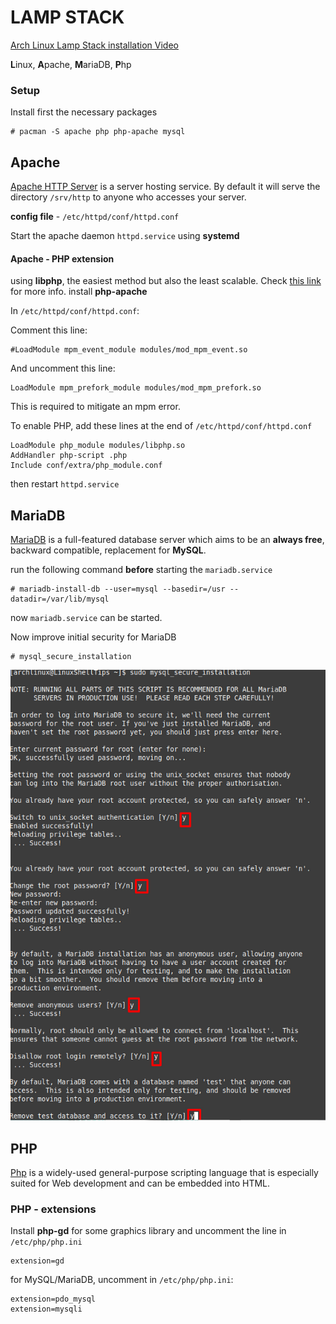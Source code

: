 # LAMP STACK

[Arch Linux Lamp Stack installation Video](https://www.youtube.com/watch?v=GYnmm97bPxg)

**L**inux, **A**pache, **M**ariaDB, **P**hp


### Setup

Install first the necessary packages
```
# pacman -S apache php php-apache mysql
```


## Apache
[Apache HTTP Server](https://wiki.archlinux.org/title/Apache_HTTP_Server) is a server hosting service. By default it will serve the directory `/srv/http` to anyone who accesses your server. 

**config file** - `/etc/httpd/conf/httpd.conf`

Start the apache daemon `httpd.service` using **systemd**

#### Apache - PHP extension

using **libphp**, the easiest method but also the least scalable. Check [this link](https://wiki.archlinux.org/title/Apache_HTTP_Server#PHP) for more info. install **php-apache**

In `/etc/httpd/conf/httpd.conf`:

Comment this line:
```
#LoadModule mpm_event_module modules/mod_mpm_event.so
```

And uncomment this line:
```
LoadModule mpm_prefork_module modules/mod_mpm_prefork.so
```
This is required to mitigate an mpm error.

To enable PHP, add these lines at the end of `/etc/httpd/conf/httpd.conf`

```
LoadModule php_module modules/libphp.so
AddHandler php-script .php
Include conf/extra/php_module.conf
```

then restart `httpd.service`

## MariaDB
[MariaDB](https://wiki.archlinux.org/title/MariaDB) is a full-featured database server which aims to be an **always free**, backward compatible, replacement for **MySQL**.

run the following command **before** starting the `mariadb.service`
 ```
 # mariadb-install-db --user=mysql --basedir=/usr --datadir=/var/lib/mysql
 ```

 now `mariadb.service` can be started.


 Now improve initial security for MariaDB
 ```
 # mysql_secure_installation
 ```

 ![improve security](.imgs/mariadb_security.png)

 ## PHP
 [Php](https://wiki.archlinux.org/title/PHP) is a widely-used general-purpose scripting language that is especially suited for Web development and can be embedded into HTML. 

### PHP - extensions
 Install **php-gd** for some graphics library and uncomment the line in `/etc/php/php.ini`
 ```
 extension=gd
 ```

 for MySQL/MariaDB, uncomment in `/etc/php/php.ini`:
 ```
 extension=pdo_mysql
 extension=mysqli
 ```